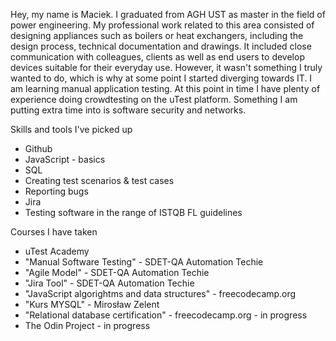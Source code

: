 Hey, my name is Maciek. I graduated from AGH UST as master in the field of power engineering. 
My professional work related to this area consisted of designing appliances such as boilers or heat exchangers,
including the design process, technical documentation and drawings. It included close communication with colleagues,
clients as well as end users to develop devices suitable for their everyday use. However, it wasn't something I truly wanted to do,
which is why at some point I started diverging towards IT.
I am learning manual application testing.
At this point in time I have plenty of experience doing crowdtesting on the uTest platform.
Something I am putting extra time into is software security and networks.

Skills and tools I've picked up
* Github
* JavaScript - basics
* SQL
* Creating test scenarios & test cases
* Reporting bugs
* Jira
* Testing software in the range of ISTQB FL guidelines

Courses I have taken
* uTest Academy
* "Manual Software Testing" - SDET-QA Automation Techie
* "Agile Model" - SDET-QA Automation Techie
* "Jira Tool" - SDET-QA Automation Techie
* "JavaScript algorightms and data structures" - freecodecamp.org
* "Kurs MYSQL" - Mirosław Zelent
* "Relational database certification" - freecodecamp.org - in progress
* The Odin Project - in progress
